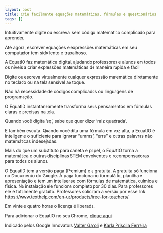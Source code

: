 ```yaml
---
layout: post
title: Crie facilmente equações matemáticas, fórmulas e questionários
tags: []
---
```


Intuitivamente digite ou escreva, sem código matemático complicado para aprender.

Até agora, escrever equações e expressões matemáticas em seu computador tem sido lento e trabalhoso.

A EquatIO faz matemática digital, ajudando professores e alunos em todos os níveis a criar expressões matemáticas de maneira rápida e fácil.

Digite ou escreva virtualmente qualquer expressão matemática diretamente no teclado ou na tela sensível ao toque.

Não há necessidade de códigos complicados ou linguagens de programação.

O EquatIO instantaneamente transforma seus pensamentos em fórmulas claras e precisas na tela.

Quando você digita ‘sq’, sabe que quer dizer ‘raiz quadrada’.

E também escuta. Quando você dita uma fórmula em voz alta, a EquatIO é inteligente o suficiente para ignorar “umms”, “errs” e outras palavras não matemáticas indesejadas.

Mais do que um substituto para caneta e papel, o EquatIO torna a matemática e outras disciplinas STEM envolventes e recompensadoras para todos os alunos.

O EquatIO tem a versão paga (Premium) e a gratuita. A gratuita só funciona no Documento do Google. A paga funciona no formulário, planilha e apresentação e tem um intelisense com fórmulas de matemática, química e física. Na instalação ele funciona completo por 30 dias. Para professores ele é totalmente gratuito. Professores solicitam a versão por esse link https://www.texthelp.com/en-us/products/free-for-teachers/ 

Em vinte e quatro horas o licença é liberada.

Para adicionar o EquatIO no seu Chrome, 
[clique aqui](https://chrome.google.com/webstore/detail/equatio-math-made-digital/hjngolefdpdnooamgdldlkjgmdcmcjnc)


Indicado pelos Google Innovators 
[Valter Garoli](http://innovatorbrasil.com.br/author/valter/) e 
[Karla Priscila Ferreira](http://innovatorbrasil.com.br/author/kferreira/)

 

 
